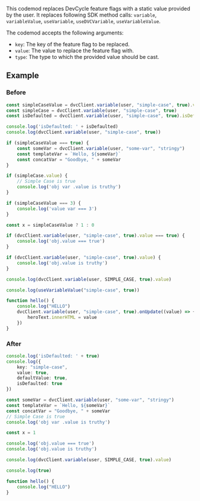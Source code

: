 

This codemod replaces DevCycle feature flags with a static value provided by the user.
It replaces following SDK method calls:  `variable`, `variableValue`, `useVariable`, `useDVCVariable`, `useVariableValue`.

The codemod accepts the following arguments:

- `key`: The key of the feature flag to be replaced.
- `value`: The value to replace the feature flag with.
- `type`: The type to which the provided value should be cast.

## Example

### Before

```ts
const simpleCaseValue = dvcClient.variable(user, "simple-case", true).value
const simpleCase = dvcClient.variable(user, "simple-case", true)
const isDefaulted = dvcClient.variable(user, "simple-case", true).isDefaulted

console.log('isDefaulted: ' + isDefaulted)
console.log(dvcClient.variable(user, "simple-case", true))

if (simpleCaseValue === true) {
    const someVar = dvcClient.variable(user, "some-var", "stringy")
    const templateVar = `Hello, ${someVar}`
    const concatVar = "Goodbye, " + someVar
}

if (simpleCase.value) {
    // Simple Case is true
    console.log('obj var .value is truthy')
}

if (simpleCaseValue === 3) {
    console.log('value var === 3')
}

const x = simpleCaseValue ? 1 : 0

if (dvcClient.variable(user, "simple-case", true).value === true) {
    console.log('obj.value === true')
}

if (dvcClient.variable(user, "simple-case", true).value) {
    console.log('obj.value is truthy')
}

console.log(dvcClient.variable(user, SIMPLE_CASE, true).value)

console.log(useVariableValue("simple-case", true))

function hello() {
    console.log("HELLO")
    dvcClient.variable(user, "simple-case", true).onUpdate((value) => {
        heroText.innerHTML = value
    })
}
```

### After

```ts
console.log('isDefaulted: ' + true)
console.log({
    key: "simple-case",
    value: true,
    defaultValue: true,
    isDefaulted: true
})

const someVar = dvcClient.variable(user, "some-var", "stringy")
const templateVar = `Hello, ${someVar}`
const concatVar = "Goodbye, " + someVar
// Simple Case is true
console.log('obj var .value is truthy')

const x = 1

console.log('obj.value === true')
console.log('obj.value is truthy')

console.log(dvcClient.variable(user, SIMPLE_CASE, true).value)

console.log(true)

function hello() {
    console.log("HELLO")
}

```


